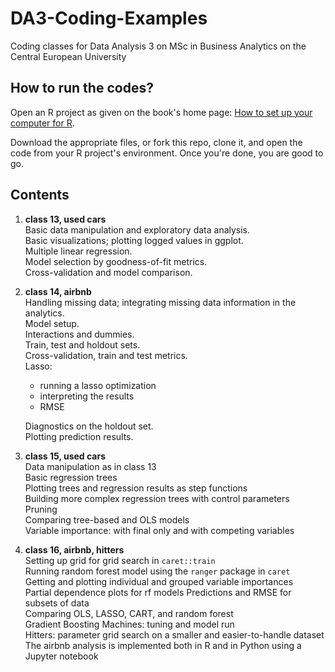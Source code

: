 # DA3-Coding-Examples

Coding classes for Data Analysis 3 on MSc in Business Analytics on the Central European University

## How to run the codes?

Open an R project as given on the book's home page: [How to set up your computer for R](https://gabors-data-analysis.com/howto-r/).

Download the appropriate files, or fork this repo, clone it, and open the code from your R project's environment. Once you're done, you are good to go.

## Contents

1. **class 13, used cars**<br>
Basic data manipulation and exploratory data analysis.<br>
Basic visualizations; plotting logged values in ggplot.<br>
Multiple linear regression.<br>
Model selection by goodness-of-fit metrics.<br>
Cross-validation and model comparison.

2. **class 14, airbnb**<br>
Handling missing data; integrating missing data information in the analytics.<br>
Model setup.<br>
Interactions and dummies.<br>
Train, test and holdout sets.<br>
Cross-validation, train and test metrics.<br>
Lasso:
    - running a lasso optimization
    - interpreting the results
    - RMSE<br>

    Diagnostics on the holdout set.<br>
    Plotting prediction results.

3. **class 15, used cars**<br>
Data manipulation as in class 13<br>
Basic regression trees<br>
Plotting trees and regression results as step functions<br>
Building more complex regression trees with control parameters<br>
Pruning<br>
Comparing tree-based and OLS models<br>
Variable importance: with final only and with competing variables<br>

4. **class 16, airbnb, hitters**<br>
Setting up grid for grid search in `caret::train`<br>
Running random forest model using the `ranger` package in `caret`<br>
Getting and plotting individual and grouped variable importances<br>
Partial dependence plots for rf models
Predictions and RMSE for subsets of data<br>
Comparing OLS, LASSO, CART, and random forest<br>
Gradient Boosting Machines: tuning and model run<br>
Hitters: parameter grid search on a smaller and easier-to-handle dataset<br>
The airbnb analysis is implemented both in R and in Python using a Jupyter notebook<br>
